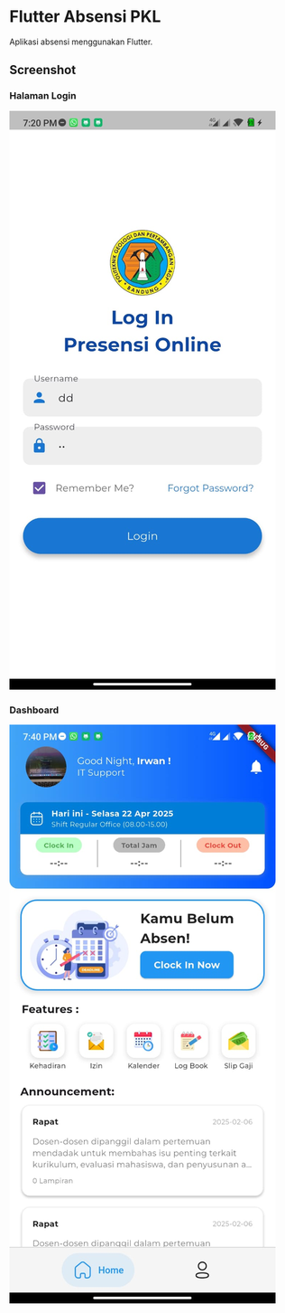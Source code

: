 # Flutter Absensi PKL

Aplikasi absensi menggunakan Flutter.

## Screenshot

### Halaman Login
![Login](assets/images/halaman_login.jpg)

### Dashboard
<img src="assets/images/halaman_utama.jpg">

